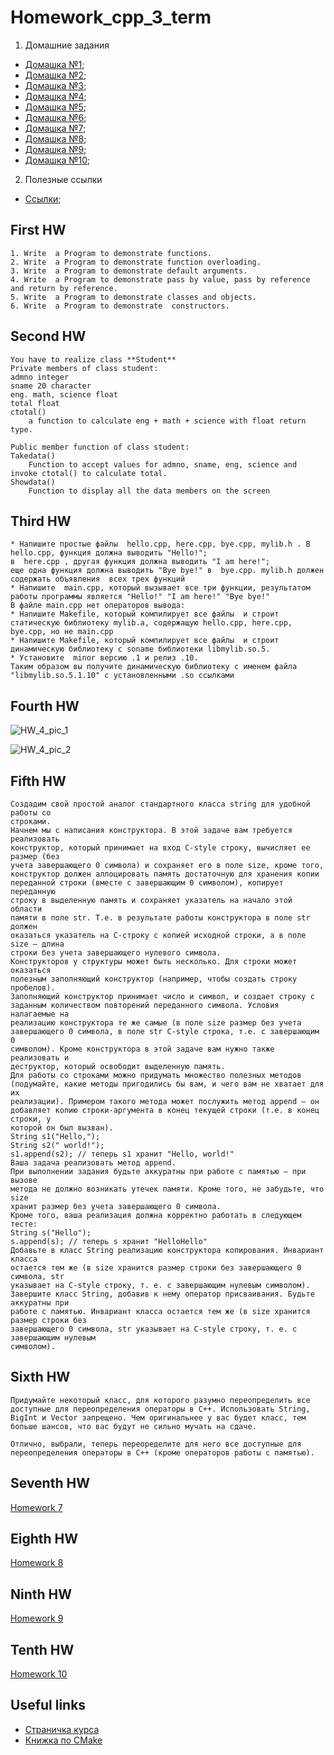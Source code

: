 # Homework_cpp_3_term
1. Домашние задания
 * [Домашка №1](#HW1);
 * [Домашка №2](#HW2);
 * [Домашка №3](#HW3);
 * [Домашка №4](#HW4);
 * [Домашка №5](#HW5);
 * [Домашка №6](#HW6);
 * [Домашка №7](#HW7);
 * [Домашка №8](#HW8);
 * [Домашка №9](#HW9);
 * [Домашка №10](#HW10);
2. Полезные ссылки
 * [Ссылки](#links);

## <a name="HW1"></a> First HW


```
1. Write  a Program to demonstrate functions.
2. Write  a Program to demonstrate function overloading.
3. Write  a Program to demonstrate default arguments.
4. Write  a Program to demonstrate pass by value, pass by reference and return by reference.
5. Write  a Program to demonstrate classes and objects.
6. Write  a Program to demonstrate  constructors.
```

## <a name="HW2"></a> Second HW

```
You have to realize class **Student**  
Private members of class student:
admno integer
sname 20 character 
eng. math, science float 
total float 
ctotal() 
    a function to calculate eng + math + science with float return type.

Public member function of class student:
Takedata() 
    Function to accept values for admno, sname, eng, science and invoke ctotal() to calculate total. 
Showdata() 
    Function to display all the data members on the screen
```

## <a name="HW3"></a> Third HW

```
* Напишите простые файлы  hello.cpp, here.cpp, bye.cpp, mylib.h . В hello.cpp, функция должна выводить "Hello!";
в  here.cpp , другая функция должна выводить "I am here!";
еще одна функция должна выводить "Bye bye!" в  bye.cpp. mylib.h должен содержать объявления  всех трех функций
* Напишите  main.cpp, который вызывает все три функции, результатом работы программы является "Hello!" "I am here!" "Bye bye!" 
В файле main.cpp нет операторов вывода: 
* Напишите Makefile, который компилирует все файлы  и строит статическую библиотеку mylib.a, содержащую hello.cpp, here.cpp, bye.cpp, но не main.cpp
* Напишите Makefile, который компилирует все файлы  и строит динамическую библиотеку с soname библиотеки libmylib.so.5.
* Установите  minor версию .1 и релиз .10. 
Таким образом вы получите динамическую библиотеку с именем файла "libmylib.so.5.1.10" c установленными .so ссылками
```
## <a name="HW4"></a> Fourth HW

![HW_4_pic_1](/img/HW_4_pic_1.jpg)

![HW_4_pic_2](/img/HW_4_pic_2.jpg)

## <a name="HW5"></a> Fifth HW

```
Cоздадим свой простой аналог стандартного класса string для удобной работы со
строками.
Начнем мы с написания конструктора. В этой задаче вам требуется реализовать
конструктор, который принимает на вход C-style строку, вычисляет ее размер (без
учета завершающего 0 символа) и сохраняет его в поле size, кроме того,
конструктор должен аллоцировать память достаточную для хранения копии
переданной строки (вместе с завершающим 0 символом), копирует переданную
строку в выделенную память и сохраняет указатель на начало этой области
памяти в поле str. Т.е. в результате работы конструктора в поле str должен
оказаться указатель на C-строку c копией исходной строки, а в поле size — длина
строки без учета завершающего нулевого символа.
Конструкторов у структуры может быть несколько. Для строки может оказаться
полезным заполняющий конструктор (например, чтобы создать строку пробелов).
Заполняющий конструктор принимает число и символ, и создает строку с
заданным количеством повторений переданного символа. Условия налагаемые на
реализацию конструктора те же самые (в поле size размер без учета
завершающего 0 символа, в поле str C-style строка, т.е. с завершающим 0
символом). Кроме конструктора в этой задаче вам нужно также реализовать и
деструктор, который освободит выделенную память.
Для работы со строками можно придумать множество полезных методов
(подумайте, какие методы пригодились бы вам, и чего вам не хватает для их
реализации). Примером такого метода может послужить метод append — он
добавляет копию строки-аргумента в конец текущей строки (т.е. в конец строки, у
которой он был вызван).
String s1("Hello,");
String s2(" world!");
s1.append(s2); // теперь s1 хранит "Hello, world!"
Ваша задача реализовать метод append.
При выполнении задания будьте аккуратны при работе с памятью — при вызове
метода не должно возникать утечек памяти. Кроме того, не забудьте, что size
хранит размер без учета завершающего 0 символа.
Кроме того, ваша реализация должна корректно работать в следующем тесте:
String s("Hello");
s.append(s); // теперь s хранит "HelloHello"
Добавьте в класс String реализацию конструктора копирования. Инвариант класса
остается тем же (в size хранится размер строки без завершающего 0 символа, str
указывает на C-style строку, т. е. с завершающим нулевым символом).
Завершите класс String, добавив к нему оператор присваивания. Будьте аккуратны при
работе с памятью. Инвариант класса остается тем же (в size хранится размер строки без
завершающего 0 символа, str указывает на C-style строку, т. е. с завершающим нулевым
символом).
```

## <a name="HW6"></a> Sixth HW

```
Придумайте некоторый класс, для которого разумно переопределить все доступные для переопределения операторы в C++. Использовать String, BigInt и Vector запрещено. Чем оригинальнее у вас будет класс, тем больше шансов, что вас будут не сильно мучать на сдаче.

Отлично, выбрали, теперь переоределите для него все доступные для переопределения операторы в C++ (кроме операторов работы с памятью).
```

## <a name="HW7"></a> Seventh HW
[Homework 7](/pdf/hw7.pdf)

## <a name="HW8"></a> Eighth HW
[Homework 8](/pdf/hw8.pdf)

## <a name="HW9"></a> Ninth HW
[Homework 9](/pdf/hw9.pdf)

## <a name="HW10"></a> Tenth HW
[Homework 10](/pdf/hw10.pdf)

## <a name="links"></a> Useful links

* [Страничка курса](http://neerc.ifmo.ru/teaching/cpp/year2017/sem3/)
* [Книжка по CMake](http://ru.b-ok.org/book/2933576/d7760f)
